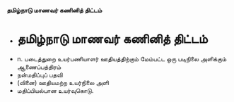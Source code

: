 **தமிழ்நாடு மாணவர் கணினித் திட்டம்**
- # தமிழ்நாடு மாணவர் கணினித் திட்டம்
- n. படைத்துறை உயர்பணியாளர் ஊதியத்திற்கும் மேம்பட்ட ஒரு படிநிலை அளிக்கும் ஆணைப்பத்திரம்
- நன்மதிப்புப் பதவி
- (வினை) ஊதியமற்ற  உயர்நிலை அளி
- மதிப்பியல்பான உயர்வுகொடு.

